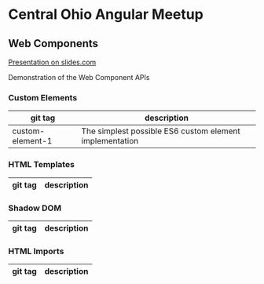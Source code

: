 # Central Ohio Angular Meetup
## Web Components

[Presentation on slides.com](https://slides.com/oravecz/web-components)

Demonstration of the Web Component APIs 

### Custom Elements

git tag | description
------- | -----------
custom-element-1 | The simplest possible ES6 custom element implementation

### HTML Templates

git tag | description
------- | -----------

### Shadow DOM

git tag | description
------- | -----------

### HTML Imports

git tag | description
------- | -----------


